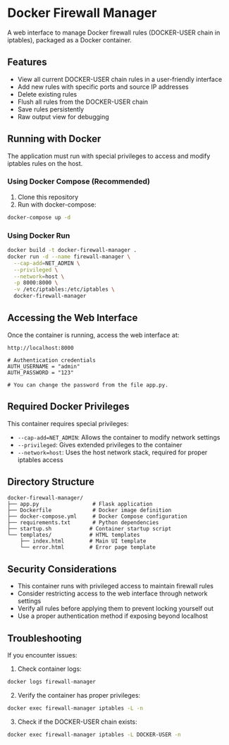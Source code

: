 # Docker Firewall Manager

A web interface to manage Docker firewall rules (DOCKER-USER chain in iptables), packaged as a Docker container.

## Features

- View all current DOCKER-USER chain rules in a user-friendly interface
- Add new rules with specific ports and source IP addresses
- Delete existing rules
- Flush all rules from the DOCKER-USER chain
- Save rules persistently
- Raw output view for debugging

## Running with Docker

The application must run with special privileges to access and modify iptables rules on the host.

### Using Docker Compose (Recommended)

1. Clone this repository
2. Run with docker-compose:

```bash
docker-compose up -d
```

### Using Docker Run

```bash
docker build -t docker-firewall-manager .
docker run -d --name firewall-manager \
  --cap-add=NET_ADMIN \
  --privileged \
  --network=host \
  -p 8000:8000 \
  -v /etc/iptables:/etc/iptables \
  docker-firewall-manager
```

## Accessing the Web Interface

Once the container is running, access the web interface at:

```
http://localhost:8000

# Authentication credentials
AUTH_USERNAME = "admin"
AUTH_PASSWORD = "123"

# You can change the password from the file app.py.
```

## Required Docker Privileges

This container requires special privileges:

- `--cap-add=NET_ADMIN`: Allows the container to modify network settings
- `--privileged`: Gives extended privileges to the container
- `--network=host`: Uses the host network stack, required for proper iptables access

## Directory Structure

```
docker-firewall-manager/
├── app.py                 # Flask application
├── Dockerfile             # Docker image definition
├── docker-compose.yml     # Docker Compose configuration
├── requirements.txt       # Python dependencies
├── startup.sh            # Container startup script
└── templates/            # HTML templates
    ├── index.html        # Main UI template
    └── error.html        # Error page template
```

## Security Considerations

- This container runs with privileged access to maintain firewall rules
- Consider restricting access to the web interface through network settings
- Verify all rules before applying them to prevent locking yourself out
- Use a proper authentication method if exposing beyond localhost

## Troubleshooting

If you encounter issues:

1. Check container logs:
```bash
docker logs firewall-manager
```

2. Verify the container has proper privileges:
```bash
docker exec firewall-manager iptables -L -n
```

3. Check if the DOCKER-USER chain exists:
```bash
docker exec firewall-manager iptables -L DOCKER-USER -n
```
